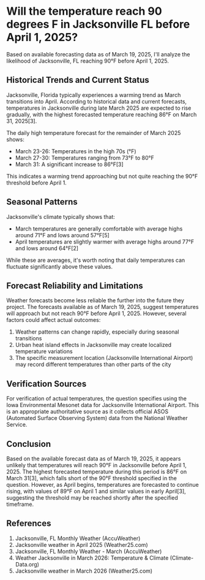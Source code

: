 # Will the temperature reach 90 degrees F in Jacksonville FL before April 1, 2025?

Based on available forecasting data as of March 19, 2025, I'll analyze the likelihood of Jacksonville, FL reaching 90°F before April 1, 2025.

## Historical Trends and Current Status

Jacksonville, Florida typically experiences a warming trend as March transitions into April. According to historical data and current forecasts, temperatures in Jacksonville during late March 2025 are expected to rise gradually, with the highest forecasted temperature reaching 86°F on March 31, 2025[3]. 

The daily high temperature forecast for the remainder of March 2025 shows:
- March 23-26: Temperatures in the high 70s (°F)
- March 27-30: Temperatures ranging from 73°F to 80°F
- March 31: A significant increase to 86°F[3]

This indicates a warming trend approaching but not quite reaching the 90°F threshold before April 1.

## Seasonal Patterns

Jacksonville's climate typically shows that:

- March temperatures are generally comfortable with average highs around 71°F and lows around 57°F[5]
- April temperatures are slightly warmer with average highs around 77°F and lows around 64°F[2]

While these are averages, it's worth noting that daily temperatures can fluctuate significantly above these values.

## Forecast Reliability and Limitations

Weather forecasts become less reliable the further into the future they project. The forecasts available as of March 19, 2025, suggest temperatures will approach but not reach 90°F before April 1, 2025. However, several factors could affect actual outcomes:

1. Weather patterns can change rapidly, especially during seasonal transitions
2. Urban heat island effects in Jacksonville may create localized temperature variations
3. The specific measurement location (Jacksonville International Airport) may record different temperatures than other parts of the city

## Verification Sources

For verification of actual temperatures, the question specifies using the Iowa Environmental Mesonet data for Jacksonville International Airport. This is an appropriate authoritative source as it collects official ASOS (Automated Surface Observing System) data from the National Weather Service.

## Conclusion

Based on the available forecast data as of March 19, 2025, it appears unlikely that temperatures will reach 90°F in Jacksonville before April 1, 2025. The highest forecasted temperature during this period is 86°F on March 31[3], which falls short of the 90°F threshold specified in the question. However, as April begins, temperatures are forecasted to continue rising, with values of 89°F on April 1 and similar values in early April[3], suggesting the threshold may be reached shortly after the specified timeframe.

## References

1. Jacksonville, FL Monthly Weather (AccuWeather)
2. Jacksonville weather in April 2025 (Weather25.com)
3. Jacksonville, FL Monthly Weather - March (AccuWeather)
4. Weather Jacksonville in March 2026: Temperature & Climate (Climate-Data.org)
5. Jacksonville weather in March 2026 (Weather25.com)